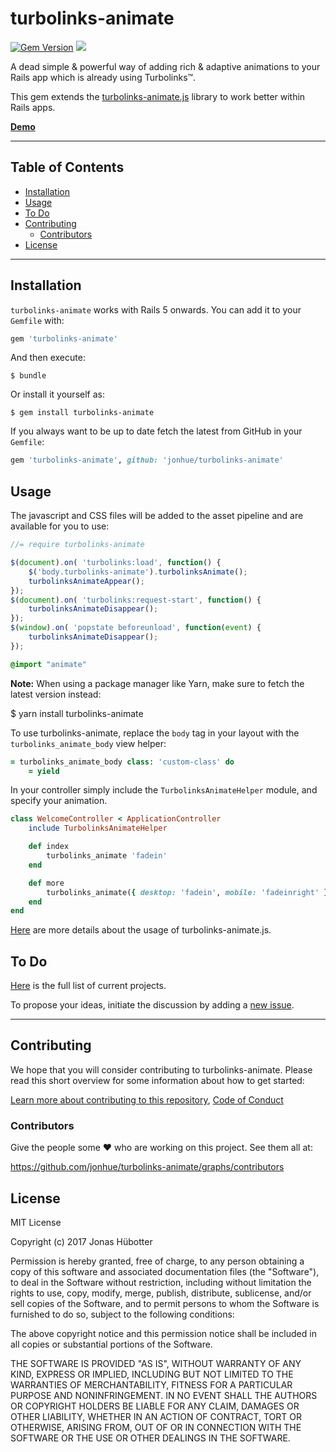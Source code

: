 # turbolinks-animate

[![Gem Version](https://badge.fury.io/rb/turbolinks-animate.svg)](https://badge.fury.io/rb/turbolinks-animate) <img src="https://travis-ci.org/jonhue/turbolinks-animate.svg?branch=master" />

A dead simple & powerful way of adding rich & adaptive animations to your Rails app which is already using Turbolinks™.

This gem extends the [turbolinks-animate.js](https://github.com/jonhue/turbolinks-animate.js) library to work better within Rails apps.

[**Demo**](https://phylator.herokuapp.com)

---

## Table of Contents

* [Installation](#installation)
* [Usage](#usage)
* [To Do](#to-do)
* [Contributing](#contributing)
    * [Contributors](#contributors)
* [License](#license)

---

## Installation

`turbolinks-animate` works with Rails 5 onwards. You can add it to your `Gemfile` with:

```ruby
gem 'turbolinks-animate'
```

And then execute:

    $ bundle

Or install it yourself as:

    $ gem install turbolinks-animate

If you always want to be up to date fetch the latest from GitHub in your `Gemfile`:

```ruby
gem 'turbolinks-animate', github: 'jonhue/turbolinks-animate'
```

## Usage

The javascript and CSS files will be added to the asset pipeline and are available for you to use:

```js
//= require turbolinks-animate

$(document).on( 'turbolinks:load', function() {
    $('body.turbolinks-animate').turbolinksAnimate();
    turbolinksAnimateAppear();
});
$(document).on( 'turbolinks:request-start', function() {
    turbolinksAnimateDisappear();
});
$(window).on( 'popstate beforeunload', function(event) {
    turbolinksAnimateDisappear();
});
```

```scss
@import "animate"
```

**Note:** When using a package manager like Yarn, make sure to fetch the latest version instead:

   $ yarn install turbolinks-animate

To use turbolinks-animate, replace the `body` tag in your layout with the `turbolinks_animate_body` view helper:

```ruby
= turbolinks_animate_body class: 'custom-class' do
    = yield
```

In your controller simply include the `TurbolinksAnimateHelper` module, and specify your animation.

```ruby
class WelcomeController < ApplicationController
    include TurbolinksAnimateHelper

    def index
        turbolinks_animate 'fadein'
    end

    def more
        turbolinks_animate({ desktop: 'fadein', mobile: 'fadeinright' })
    end
end
```

[Here](https://github.com/jonhue/turbolinks-animate.js) are more details about the usage of turbolinks-animate.js.

## To Do

[Here](https://github.com/jonhue/turbolinks-animate/projects/1) is the full list of current projects.

To propose your ideas, initiate the discussion by adding a [new issue](https://github.com/jonhue/turbolinks-animate/issues/new).

---

## Contributing

We hope that you will consider contributing to turbolinks-animate. Please read this short overview for some information about how to get started:

[Learn more about contributing to this repository](https://github.com/jonhue/turbolinks-animate/blob/master/CONTRIBUTING.md), [Code of Conduct](https://github.com/jonhue/turbolinks-animate/blob/master/CODE_OF_CONDUCT.md)

### Contributors

Give the people some :heart: who are working on this project. See them all at:

https://github.com/jonhue/turbolinks-animate/graphs/contributors

## License

MIT License

Copyright (c) 2017 Jonas Hübotter

Permission is hereby granted, free of charge, to any person obtaining a copy
of this software and associated documentation files (the "Software"), to deal
in the Software without restriction, including without limitation the rights
to use, copy, modify, merge, publish, distribute, sublicense, and/or sell
copies of the Software, and to permit persons to whom the Software is
furnished to do so, subject to the following conditions:

The above copyright notice and this permission notice shall be included in all
copies or substantial portions of the Software.

THE SOFTWARE IS PROVIDED "AS IS", WITHOUT WARRANTY OF ANY KIND, EXPRESS OR
IMPLIED, INCLUDING BUT NOT LIMITED TO THE WARRANTIES OF MERCHANTABILITY,
FITNESS FOR A PARTICULAR PURPOSE AND NONINFRINGEMENT. IN NO EVENT SHALL THE
AUTHORS OR COPYRIGHT HOLDERS BE LIABLE FOR ANY CLAIM, DAMAGES OR OTHER
LIABILITY, WHETHER IN AN ACTION OF CONTRACT, TORT OR OTHERWISE, ARISING FROM,
OUT OF OR IN CONNECTION WITH THE SOFTWARE OR THE USE OR OTHER DEALINGS IN THE
SOFTWARE.
